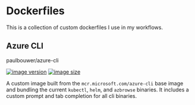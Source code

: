 # Dockerfiles

This is a collection of custom dockerfiles I use in my workflows.

## Azure CLI

paulbouwer/azure-cli 

[![image version](https://img.shields.io/docker/v/paulbouwer/azure-cli?sort=semver)](https://hub.docker.com/repository/docker/paulbouwer/azure-cli)
[![image size](https://img.shields.io/docker/image-size/paulbouwer/azure-cli?sort=semver)](https://hub.docker.com/repository/docker/paulbouwer/azure-cli)

A custom image built from the `mcr.microsoft.com/azure-cli` base image and bundling the current `kubectl`, `helm`, and `azbrowse` binaries.  It includes a custom prompt and tab completion for all cli binaries.
